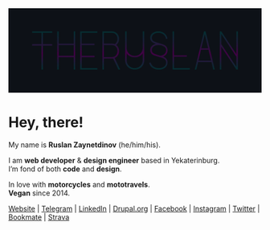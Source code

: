 <picture>
  <source media="(prefers-color-scheme: dark)" srcset="assets/GitHub-Dark.png">
  <source media="(prefers-color-scheme: light)" srcset="assets/GitHub-Light.png">
  <img alt="theRuslan logo" src="assets/GitHub-Dark.png">
</picture>


# Hey, there!


My name is **Ruslan Zaynetdinov** (he/him/his).


I am **web developer** & **design engineer** based in Yekaterinburg.\
I’m fond of both **code** and **design**.


In love with **motorcycles** and **mototravels**.\
**Vegan** since 2014.


[Website](https://theruslan.ru/) |
[Telegram](https://t.me/theruslan) |
[LinkedIn](https://www.linkedin.com/in/ruslanzaynetdinov) |
[Drupal.org](https://www.drupal.org/u/theruslan) |
[Facebook](https://www.facebook.com/theruslan.ru/) |
[Instagram](https://instagram.com/theruslan) |
[Twitter](https://twitter.com/The__Ruslan) |
[Bookmate](https://bookmate.com/@TheRuslan) |
[Strava](https://www.strava.com/athletes/theruslan)
